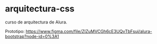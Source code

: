 # arquitectura-css
curso de arquitectura de Alura. 

Prototipo: https://www.figma.com/file/ZIZuMVCGh6cE3UQvTbFsuj/alura-bootstrap?node-id=0%3A1
